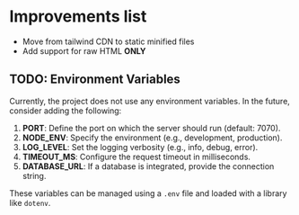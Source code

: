 # Improvements list

- Move from tailwind CDN to static minified files
- Add support for raw HTML **ONLY**

## TODO: Environment Variables

Currently, the project does not use any environment variables. In the future, consider adding the following:

1. **PORT**: Define the port on which the server should run (default: 7070).
2. **NODE_ENV**: Specify the environment (e.g., development, production).
3. **LOG_LEVEL**: Set the logging verbosity (e.g., info, debug, error).
4. **TIMEOUT_MS**: Configure the request timeout in milliseconds.
5. **DATABASE_URL**: If a database is integrated, provide the connection string.

These variables can be managed using a `.env` file and loaded with a library like `dotenv`.
